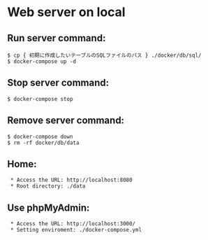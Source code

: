 # Web server on local

## Run server command:
```
$ cp { 初期に作成したいテーブルのSQLファイルのパス } ./docker/db/sql/
$ docker-compose up -d
```

## Stop server command:
```
$ docker-compose stop
```

## Remove server command:
```
$ docker-compose down
$ rm -rf docker/db/data
```

## Home:
```
 * Access the URL: http://localhost:8080
 * Root directory: ./data
```

## Use phpMyAdmin:
```
 * Access the URL: http://localhost:3000/
 * Setting enviroment: ./docker-compose.yml
```
